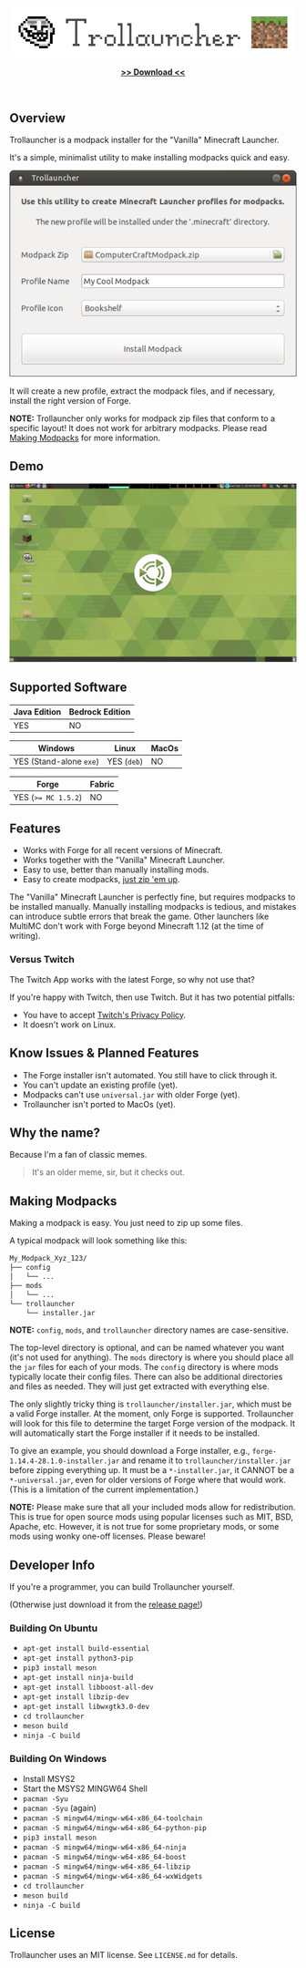 <p align="center">
    <a href="https://github.com/tprk77/trollauncher">
        <img src="resource/banner_big.png" alt="Trollauncher Banner" />
    </a>
</p>
<p align="center">
    <a href="https://github.com/tprk77/trollauncher/releases">
        <b>&gt;&gt; Download &lt;&lt;</b>
    </a>
</p>

<br/>

## Overview ##

Trollauncher is a modpack installer for the "Vanilla" Minecraft Launcher.

It's a simple, minimalist utility to make installing modpacks quick and easy.

<p align="center">
    <img src="resource/screenshot.png" alt="Screenshot" />
</p>

It will create a new profile, extract the modpack files, and if necessary,
install the right version of Forge.

**NOTE:** Trollauncher only works for modpack zip files that conform to a
specific layout! It does not work for arbitrary modpacks. Please read [Making
Modpacks](#making-modpacks) for more information.

## Demo ##

<p align="center">
    <a href="https://youtu.be/L-zkzFXI994">
        <img src="resource/trollauncher_demo.gif" alt="Trollauncher Demo" />
    </a>
</p>

## Supported Software ##

| Java Edition | Bedrock Edition |
| ------------ | --------------- |
| YES          | NO              |

| Windows                 | Linux       | MacOs |
| ----------------------- |------------ |------ |
| YES (Stand-alone `exe`) | YES (`deb`) | NO    |

| Forge               | Fabric |
| ------------------- | ------ |
| YES (`>= MC 1.5.2`) | NO     |

## Features ##

* Works with Forge for all recent versions of Minecraft.
* Works together with the "Vanilla" Minecraft Launcher.
* Easy to use, better than manually installing mods.
* Easy to create modpacks, [just zip 'em up](#making-modpacks).

The "Vanilla" Minecraft Launcher is perfectly fine, but requires modpacks to be
installed manually. Manually installing modpacks is tedious, and mistakes can
introduce subtle errors that break the game. Other launchers like MultiMC don't
work with Forge beyond Minecraft 1.12 (at the time of writing).

### Versus Twitch ###

The Twitch App works with the latest Forge, so why not use that?

If you're happy with Twitch, then use Twitch. But it has two potential pitfalls:

* You have to accept [Twitch's Privacy Policy][twitch_privacy_notice].
* It doesn't work on Linux.

## Know Issues & Planned Features ##

* The Forge installer isn't automated. You still have to click through it.
* You can't update an existing profile (yet).
* Modpacks can't use `universal.jar` with older Forge (yet).
* Trollauncher isn't ported to MacOs (yet).

## Why the name? ##

Because I'm a fan of classic memes.

> It's an older meme, sir, but it checks out.

## Making Modpacks ##

Making a modpack is easy. You just need to zip up some files.

A typical modpack will look something like this:

```
My_Modpack_Xyz_123/
├── config
│   └── ...
├── mods
│   └── ...
└── trollauncher
    └── installer.jar
```

**NOTE:** `config`, `mods`, and `trollauncher` directory names are
case-sensitive.

The top-level directory is optional, and can be named whatever you want (it's
not used for anything). The `mods` directory is where you should place all the
`jar` files for each of your mods. The `config` directory is where mods
typically locate their config files. There can also be additional directories
and files as needed. They will just get extracted with everything else.

The only slightly tricky thing is `trollauncher/installer.jar`, which must be a
valid Forge installer. At the moment, only Forge is supported. Trollauncher will
look for this file to determine the target Forge version of the modpack. It will
automatically start the Forge installer if it needs to be installed.

To give an example, you should download a Forge installer, e.g.,
`forge-1.14.4-28.1.0-installer.jar` and rename it to
`trollauncher/installer.jar` before zipping everything up. It must be a
`*-installer.jar`, it CANNOT be a `*-universal.jar`, even for older versions of
Forge where that would work. (This is a limitation of the current
implementation.)

**NOTE:** Please make sure that all your included mods allow for redistribution.
This is true for open source mods using popular licenses such as MIT, BSD,
Apache, etc. However, it is not true for some proprietary mods, or some mods
using wonky one-off licenses. Please beware!

## Developer Info ##

If you're a programmer, you can build Trollauncher yourself.

(Otherwise just download it from the [release page!][trollauncher_releases])

### Building On Ubuntu ###

* `apt-get install build-essential`
* `apt-get install python3-pip`
* `pip3 install meson`
* `apt-get install ninja-build`
* `apt-get install libboost-all-dev`
* `apt-get install libzip-dev`
* `apt-get install libwxgtk3.0-dev`
* `cd trollauncher`
* `meson build`
* `ninja -C build`

### Building On Windows ###

* Install MSYS2
* Start the MSYS2 MINGW64 Shell
* `pacman -Syu`
* `pacman -Syu` (again)
* `pacman -S mingw64/mingw-w64-x86_64-toolchain`
* `pacman -S mingw64/mingw-w64-x86_64-python-pip`
* `pip3 install meson`
* `pacman -S mingw64/mingw-w64-x86_64-ninja`
* `pacman -S mingw64/mingw-w64-x86_64-boost`
* `pacman -S mingw64/mingw-w64-x86_64-libzip`
* `pacman -S mingw64/mingw-w64-x86_64-wxWidgets`
* `cd trollauncher`
* `meson build`
* `ninja -C build`

## License ##

Trollauncher uses an MIT license. See `LICENSE.md` for details.

<!-- Links -->

[trollauncher_releases]: https://github.com/tprk77/trollauncher/releases
[twitch_privacy_notice]: https://www.twitch.tv/p/legal/privacy-notice

<!-- Local Variables: -->
<!-- fill-column: 80 -->
<!-- End: -->
